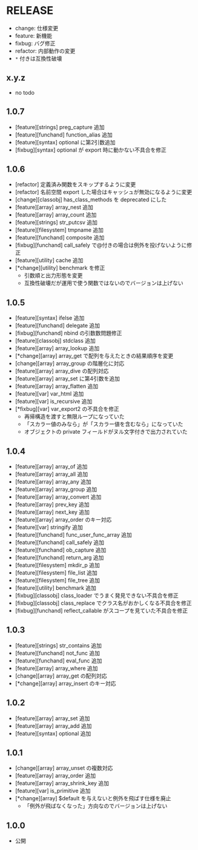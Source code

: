# RELEASE

- change: 仕様変更
- feature: 新機能
- fixbug: バグ修正
- refactor: 内部動作の変更
- `*` 付きは互換性破壊

## x.y.z

- no todo

## 1.0.7

- [feature][strings] preg_capture 追加
- [feature][funchand] function_alias 追加
- [feature][syntax] optional に第2引数追加
- [fixbug][syntax] optional が export 時に動かない不具合を修正

## 1.0.6

- [refactor] 定義済み関数をスキップするように変更
- [refactor] 名前空間 export した場合はキャッシュが無効になるように変更
- [change][classobj] has_class_methods を deprecated にした
- [feature][array] array_nest 追加
- [feature][array] array_count 追加
- [feature][strings] str_putcsv 追加
- [feature][filesystem] tmpname 追加
- [feature][funchand] composite 追加
- [fixbug][funchand] call_safely で@付きの場合は例外を投げないように修正
- [feature][utility] cache 追加
- [*change][utility] benchmark を修正
  - 引数順と出力形態を変更
  - 互換性破壊だが運用で使う関数ではないのでバージョンは上げない

## 1.0.5

- [feature][syntax] ifelse 追加
- [feature][funchand] delegate 追加
- [fixbug][funchand] nbind の引数数問題修正
- [feature][classobj] stdclass 追加
- [feature][array] array_lookup 追加
- [*change][array] array_get で配列を与えたときの結果順序を変更
- [change][array] array_group の階層化に対応
- [feature][array] array_dive の配列対応
- [feature][array] array_set に第4引数を追加
- [feature][array] array_flatten 追加
- [feature][var] var_html 追加
- [feature][var] is_recursive 追加
- [*fixbug][var] var_export2 の不具合を修正
  - 再帰構造を渡すと無限ループになっていた
  - 「スカラー値のみなら」が「スカラー値を含むなら」になっていた
  - オブジェクトの private フィールドがヌル文字付きで出力されていた

## 1.0.4

- [feature][array] array_of 追加
- [feature][array] array_all 追加
- [feature][array] array_any 追加
- [feature][array] array_group 追加
- [feature][array] array_convert 追加
- [feature][array] prev_key 追加
- [feature][array] next_key 追加
- [feature][array] array_order のキー対応
- [feature][var] stringify 追加
- [feature][funchand] func_user_func_array 追加
- [feature][funchand] call_safely 追加
- [feature][funchand] ob_capture 追加
- [feature][funchand] return_arg 追加
- [feature][filesystem] mkdir_p 追加
- [feature][filesystem] file_list 追加
- [feature][filesystem] file_tree 追加
- [feature][utility] benchmark 追加
- [fixbug][classobj] class_loader でうまく発見できない不具合を修正
- [fixbug][classobj] class_replace でクラス名がおかしくなる不具合を修正
- [fixbug][funchand] reflect_callable がスコープを見ていた不具合を修正

## 1.0.3

- [feature][strings] str_contains 追加
- [feature][funchand] not_func 追加
- [feature][funchand] eval_func 追加
- [feature][array] array_where 追加
- [change][array] array_get の配列対応
- [*change][array] array_insert のキー対応

## 1.0.2

- [feature][array] array_set 追加
- [feature][array] array_add 追加
- [feature][syntax] optional 追加

## 1.0.1

- [change][array] array_unset の複数対応
- [feature][array] array_order 追加
- [feature][array] array_shrink_key 追加
- [feature][var] is_primitive 追加
- [*change][array] $default を与えないと例外を飛ばす仕様を廃止
  - 「例外が飛ばなくなった」方向なのでバージョンは上げない

## 1.0.0

- 公開
